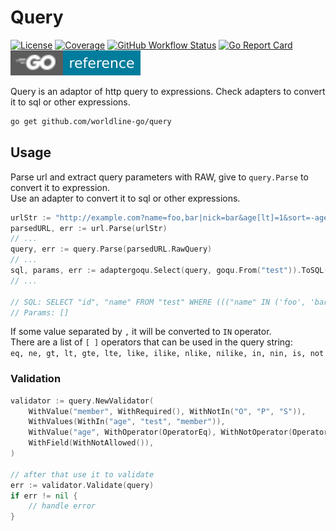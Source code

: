 # Query

[![License](https://img.shields.io/github/license/worldline-go/query?color=red&style=flat-square)](https://raw.githubusercontent.com/worldline-go/query/main/LICENSE)
[![Coverage](https://img.shields.io/sonar/coverage/worldline-go_query?logo=sonarcloud&server=https%3A%2F%2Fsonarcloud.io&style=flat-square)](https://sonarcloud.io/summary/overall?id=worldline-go_query)
[![GitHub Workflow Status](https://img.shields.io/github/actions/workflow/status/worldline-go/query/test.yml?branch=main&logo=github&style=flat-square&label=ci)](https://github.com/worldline-go/query/actions)
[![Go Report Card](https://goreportcard.com/badge/github.com/worldline-go/query?style=flat-square)](https://goreportcard.com/report/github.com/worldline-go/query)
[![Go PKG](https://raw.githubusercontent.com/worldline-go/guide/main/badge/custom/reference.svg)](https://pkg.go.dev/github.com/worldline-go/query)

Query is an adaptor of http query to expressions. Check adapters to convert it to sql or other expressions.

```sh
go get github.com/worldline-go/query
```

## Usage

Parse url and extract query parameters with RAW, give to `query.Parse` to convert it to expression.  
Use an adapter to convert it to sql or other expressions.

```go
urlStr := "http://example.com?name=foo,bar|nick=bar&age[lt]=1&sort=-age&limit=10&offset=5&fields=id,name"
parsedURL, err := url.Parse(urlStr)
// ...
query, err := query.Parse(parsedURL.RawQuery)
// ...
sql, params, err := adaptergoqu.Select(query, goqu.From("test")).ToSQL()
// ...

// SQL: SELECT "id", "name" FROM "test" WHERE ((("name" IN ('foo', 'bar')) OR ("nick" = 'bar')) AND ("age" < '1')) ORDER BY "age" DESC LIMIT 10 OFFSET 5
// Params: []
```

If some value separated by `,` it will be converted to `IN` operator.  
There are a list of `[ ]` operators that can be used in the query string:  
`eq, ne, gt, lt, gte, lte, like, ilike, nlike, nilike, in, nin, is, not`

### Validation

```go
validator := query.NewValidator(
    WithValue("member", WithRequired(), WithNotIn("O", "P", "S")),
    WithValues(WithIn("age", "test", "member")),
    WithValue("age", WithOperator(OperatorEq), WithNotOperator(OperatorIn)),
    WithField(WithNotAllowed()),
)

// after that use it to validate
err := validator.Validate(query)
if err != nil {
    // handle error
}
```
